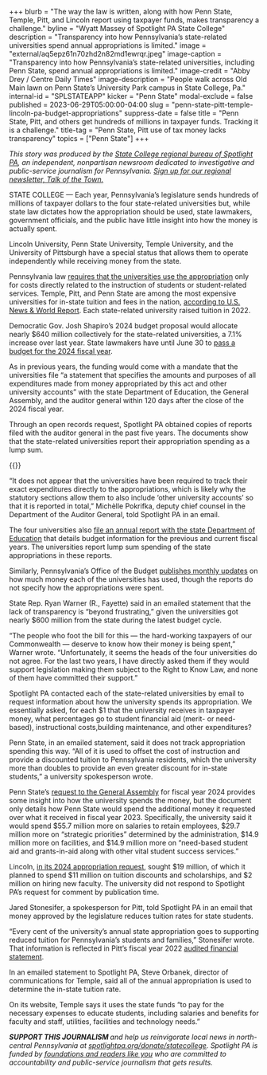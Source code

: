 +++
blurb = "The way the law is written, along with how Penn State, Temple, Pitt, and Lincoln report using taxpayer funds, makes transparency a challenge."
byline = "Wyatt Massey of Spotlight PA State College"
description = "Transparency into how Pennsylvania’s state-related universities spend annual appropriations is limited."
image = "external/aq5epz61n70zhd2n82md1ewrqr.jpeg"
image-caption = "Transparency into how Pennsylvania’s state-related universities, including Penn State, spend annual appropriations is limited."
image-credit = "Abby Drey / Centre Daily Times"
image-description = "People walk across Old Main lawn on Penn State’s University Park campus in State College, Pa."
internal-id = "SPLSTATEAPP"
kicker = "Penn State"
modal-exclude = false
published = 2023-06-29T05:00:00-04:00
slug = "penn-state-pitt-temple-lincoln-pa-budget-appropriations"
suppress-date = false
title = "Penn State, Pitt, and others get hundreds of millions in taxpayer funds. Tracking it is a challenge."
title-tag = "Penn State, Pitt use of tax money lacks transparency"
topics = ["Penn State"]
+++

<em>This story was produced by the </em><a href="https://www.spotlightpa.org/statecollege"><em>State College regional bureau of Spotlight PA</em></a><em>, an independent, nonpartisan newsroom dedicated to investigative and public-service journalism for Pennsylvania. </em><a href="https://www.spotlightpa.org/newsletters/talkofthetown"><em>Sign up for our regional newsletter, Talk of the Town.</em></a><em></em>

STATE COLLEGE — Each year, Pennsylvania’s legislature sends hundreds of millions of taxpayer dollars to the four state-related universities but, while state law dictates how the appropriation should be used, state lawmakers, government officials, and the public have little insight into how the money is actually spent.

Lincoln University, Penn State University, Temple University, and the University of Pittsburgh have a special status that allows them to operate independently while receiving money from the state.

Pennsylvania law <a href="https://www.legis.state.pa.us/cfdocs/legis/li/uconsCheck.cfm?yr=2022&amp;sessInd=0&amp;act=54">requires that the universities use the appropriation</a> only for costs directly related to the instruction of students or student-related services. Temple, Pitt, and Penn State are among the most expensive universities for in-state tuition and fees in the nation, <a href="https://www.usnews.com/education/best-colleges/the-short-list-college/articles/colleges-with-the-highest-in-state-tuition">according to U.S. News &amp; World Report</a>. Each state-related university raised tuition in 2022.<mark></mark>

<script src="https://www.spotlightpa.org/embed.js" async></script><div data-spl-embed-version="1" data-spl-src="https://www.spotlightpa.org/embeds/newsletter/?cta=Sign%20up%20for%20our%20new%20regional%20newsletter%2C%20%3Cb%3ETalk%20of%20the%20Town%3C%2Fb%3E%2C%20and%20get%20all%20the%20news%20and%20notes%20from%20State%20College%20and%20north-central%20PA.&button=Sign%20Up%20Now&preselect=state_college&eyebrow=DON'T%20MISS%20A%20BEAT"></div>

Democratic Gov. Josh Shapiro’s 2024 budget proposal would allocate nearly $640 million collectively for the state-related universities, a 7.1% increase over last year. State lawmakers have until June 30 to <a href="https://www.spotlightpa.org/news/2023/06/pa-budget-guide-legislature-josh-shapiro-how-to-follow/">pass a budget for the 2024 fiscal year</a>.

As in previous years, the funding would come with a mandate that the universities file “a statement that specifies the amounts and purposes of all expenditures made from money appropriated by this act and other university accounts” with the state Department of Education, the General Assembly, and the auditor general within 120 days after the close of the 2024 fiscal year.

Through an open records request, Spotlight PA obtained copies of reports filed with the auditor general in the past five years. The documents show that the state-related universities report their appropriation spending as a lump sum.

{{<picture src="2023/06/01j9-s7fy-z2h1-bq00.png" description="A screenshot of Penn State’s “statement of appropriations earned” for fiscal year 2022." caption="A screenshot of Penn State’s “statement of appropriations earned” for fiscal year 2022." credit="Screenshot">}}

“It does not appear that the universities have been required to track their exact expenditures directly to the appropriations, which is likely why the statutory sections allow them to also include ‘other university accounts’ so that it is reported in total,” Michèlle Pokrifka, deputy chief counsel in the Department of the Auditor General, told Spotlight PA in an email.

The four universities also <a href="https://www.education.pa.gov/DataAndReporting/HigherEd/Stairs/Pages/default.aspx">file an annual report with the state Department of Education</a> that details budget information for the previous and current fiscal years. The universities report lump sum spending of the state appropriations in these reports.

Similarly, Pennsylvania’s Office of the Budget <a href="https://www.budget.pa.gov/Publications%20and%20Reports/StatusofAppropriations/Pages/default.aspx">publishes monthly updates</a> on how much money each of the universities has used, though the reports do not specify how the appropriations were spent.

State Rep. Ryan Warner (R., Fayette) said in an emailed statement that the lack of transparency is “beyond frustrating,” given the universities got nearly $600 million from the state during the latest budget cycle.

“The people who foot the bill for this — the hard-working taxpayers of our Commonwealth — deserve to know how their money is being spent,” Warner wrote. “Unfortunately, it seems the heads of the four universities do not agree. For the last two years, I have directly asked them if they would support legislation making them subject to the Right to Know Law, and none of them have committed their support.”

<script src="https://www.spotlightpa.org/embed.js" async></script><div data-spl-embed-version="1" data-spl-src="https://www.spotlightpa.org/embeds/donate/"></div>

Spotlight PA contacted each of the state-related universities by email to request information about how the university spends its appropriation. We essentially asked, for each $1 that the university receives in taxpayer money, what percentages go to student financial aid (merit- or need-based), instructional costs,building maintenance, and other expenditures?

Penn State, in an emailed statement, said it does not track appropriation spending this way. “All of it is used to offset the cost of instruction and provide a discounted tuition to Pennsylvania residents, which the university more than doubles to provide an even greater discount for in-state students,” a university spokesperson wrote.

Penn State’s <a href="https://budget.psu.edu/BudgetPresentation/2023-24/2023-24%20Appropriation%20Request.pdf">request to the General Assembly</a> for fiscal year 2024 provides some insight into how the university spends the money, but the document only details how Penn State would spend the additional money it requested over what it received in fiscal year 2023. Specifically, the university said it would spend $55.7 million more on salaries to retain employees, $29.7 million more on “strategic priorities” determined by the administration, $14.9 million more on facilities, and $14.9 million more on “need-based student aid and grants-in-aid along with other vital student success services.”

Lincoln, <a href="https://www.legis.state.pa.us/WU01/LI/TR/Transcripts/2023_0019H.pdf">in its 2024 appropriation request</a>, sought $19 million, of which it planned to spend $11 million on tuition discounts and scholarships, and $2 million on hiring new faculty. The university did not respond to Spotlight PA’s request for comment by publication time.

Jared Stonesifer, a spokesperson for Pitt, told Spotlight PA in an email that money approved by the legislature reduces tuition rates for state students.

“Every cent of the university’s annual state appropriation goes to supporting reduced tuition for Pennsylvania’s students and families,” Stonesifer wrote. That information is reflected in Pitt’s fiscal year 2022 <a href="https://www.controller.pitt.edu/wp-content/uploads/AFS-FY-2022-FINAL.pdf">audited financial statement</a>.

In an emailed statement to Spotlight PA, Steve Orbanek, director of communications for Temple, said all of the annual appropriation is used to determine the in-state tuition rate.

On its website, Temple says it uses the state funds “to pay for the necessary expenses to educate students, including salaries and benefits for faculty and staff, utilities, facilities and technology needs.”

<script src="https://www.spotlightpa.org/embed.js" async></script><div data-spl-embed-version="1" data-spl-src="https://www.spotlightpa.org/embeds/tips/?tip_text=Do%20you%20have%20a%20tip%20about%20Penn%20State%3F%20We%20want%20to%20hear%20from%20you."></div>

<strong><em>SUPPORT THIS JOURNALISM </em></strong><em>and help us reinvigorate local news in north-central Pennsylvania at </em><a href="http://spotlightpa.org/donate/statecollege"><em>spotlightpa.org/donate/statecollege</em></a><em>. Spotlight PA is funded by </em><a href="https://www.spotlightpa.org/support"><em>foundations and readers like you</em></a><em> who are committed to accountability and public-service journalism that gets results.</em>

